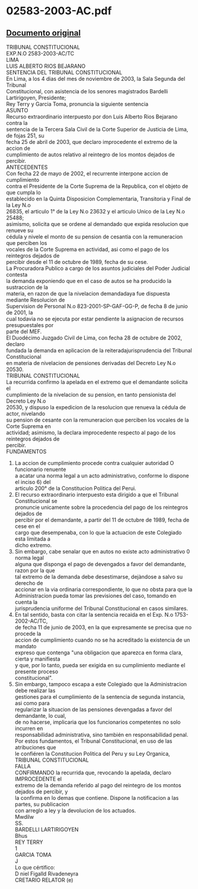 
02583-2003-AC.pdf
=================
  
[Documento original](https://tc.gob.pe/jurisprudencia/2004/02583-2003-AC.pdf)  
---  
TRIBUNAL CONSTITUCIONAL  
EXP.N.O 2583-2003-AC/TC  
LIMA  
LUIS ALBERTO RIOS BEJARANO  
SENTENCIA DEL TRIBUNAL CONSTITUCIONAL  
En Lima, a los 4 dias del mes de noviembre de 2003, la Sala Segunda del Tribunal  
Constitucional, con asistencia de los senores magistrados Bardelli Lartirigoyen, Presidente;  
Rey Terry y Garcia Toma, pronuncia la siguiente sentencia  
ASUNTO  
Recurso extraordinario interpuesto por don Luis Alberto Rios Bejarano contra la  
sentencia de la Tercera Sala Civil de la Corte Superior de Justicia de Lima, de fojas 251, su  
fecha 25 de abril de 2003, que declaro improcedente el extremo de la accion de  
cumplimiento de autos relativo al reintegro de los montos dejados de percibir.  
ANTECEDENTES  
Con fecha 22 de mayo de 2002, el recurrente interpone accion de cumplimiento  
contra el Presidente de la Corte Suprema de la Republica, con el objeto de que cumpla lo  
establecido en la Quinta Disposicion Complementaria, Transitoria y Final de la Ley N.o  
26835, el articulo 1° de la Ley N.o 23632 y el articulo Unico de la Ley N.o 25488;  
asimismo, solicita que se ordene al demandado que expida resolucion que renueve su  
cédula y nivele el monto de su pension de cesantia con la remuneracion que perciben los  
vocales de la Corte Suprema en actividad, asi como el pago de los reintegros dejados de  
percibir desde el 11 de octubre de 1989, fecha de su cese.  
La Procuradora Publico a cargo de los asuntos judiciales del Poder Judicial contesta  
la demanda exponiendo que en el caso de autos se ha producido la sustraccion de la  
materia, en razon de que la nivelacion demandadaya fue dispuesta mediante Resolucion de  
Supervision de Personal N.o 823-2001-SP-GAF-GG-P, de fecha 8 de junio de 2001, la  
cual todavia no se ejecuta por estar pendiente la asignacion de recursos presupuestales por  
parte del MEF.  
El Duodécimo Juzgado Civil de Lima, con fecha 28 de octubre de 2002, declaro  
fundada la demanda en aplicacion de la reiteradajurisprudencia del Tribunal Constitucional  
en materia de nivelacion de pensiones derivadas del Decreto Ley N.o 20530.  
TRIBUNAL CONSTITUCIONAL  
La recurrida confirmo la apelada en el extremo que el demandante solicita el  
cumplimiento de la nivelacion de su pension, en tanto pensionista del Decreto Ley N.o  
20530, y dispuso la expedicion de la resolucion que renueva la cédula de actor, nivelando  
su pension de cesante con la remuneracion que perciben los vocales de la Corte Suprema en  
actividad; asimismo, la declara improcedente respecto al pago de los reintegros dejados de  
percibir.  
FUNDAMENTOS  
1. La accion de cumplimiento procede contra cualquier autoridad O funcionario renuente  
a acatar una norma legal a un acto administrativo, conforme lo dispone el inciso 6) del  
articulo 200° de la Constitucion Politica del Perui.  
2. El recurso extraordinario interpuesto esta dirigido a que el Tribunal Constitucional se  
pronuncie unicamente sobre la procedencia del pago de los reintegros dejados de  
percibir por el demandante, a partir del 11 de octubre de 1989, fecha de cese en el  
cargo que desempenaba, con lo que la actuacion de este Colegiado esta limitada a  
dicho extremo.  
3. Sin embargo, cabe senalar que en autos no existe acto administrativo 0 norma legal  
alguna que disponga el pago de devengados a favor del demandante, razon por la que  
tal extremo de la demanda debe desestimarse, dejàndose a salvo su derecho de  
accionar en la via ordinaria correspondiente, lo que no obsta para que la  
Administracion pueda tomar las previsiones del caso, tomando en cuenta la  
jurisprudencia uniforme del Tribunal Constitucional en casos similares.  
4. En tal sentido, basta con citar la sentencia recaida en el Exp. N.o 1753-2002-AC/TC,  
de fecha 11 de junio de 2003, en la que expresamente se precisa que no procede la  
accion de cumplimiento cuando no se ha acreditado la existencia de un mandato  
expreso que contenga "una obligacion que aparezca en forma clara, cierta y manifiesta  
y que, por lo tanto, pueda ser exigida en su cumplimiento mediante el presente proceso  
constitucional".  
5. Sin embargo, tampoco escapa a este Colegiado que la Administracion debe realizar las  
gestiones para el cumplimiento de la sentencia de segunda instancia, asi como para  
regularizar la situacion de las pensiones devengadas a favor del demandante, lo cual,  
de no hacerse, implicaria que los funcionarios competentes no solo incurren en  
responsabilidad administrativa, sino también en responsabilidad penal.  
Por estos fundamentos, el Tribunal Constitucional, en uso de las atribuciones que  
le confiéren la Constitucion Politica del Peru y su Ley Organica,  
TRIBUNAL CONSTITUCIONAL  
FALLA  
CONFIRMANDO la recurrida que, revocando la apelada, declaro IMPROCEDENTE el  
extremo de la demanda referido al pago del reintegro de los montos dejados de percibir, y  
la confirma en lo demas que contiene. Dispone la notificacion a las partes, su publicacion  
con arreglo a ley y la devolucion de los actuados.  
Mwdilw  
SS.  
BARDELLI LARTIRIGOYEN  
Bhus  
REY TERRY  
1  
GARCIA TOMA  
J  
Lo que cértifico:  
D niel Figalld Rivadeneyra  
CRETARIO RELATOR (e)